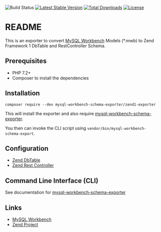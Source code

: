 ![Build Status](https://github.com/mysql-workbench-schema-exporter/zend1-exporter/actions/workflows/continuous-integration.yml/badge.svg)
[![Latest Stable Version](https://poser.pugx.org/mysql-workbench-schema-exporter/zend1-exporter/v/stable.svg)](https://packagist.org/packages/mysql-workbench-schema-exporter/zend1-exporter)
[![Total Downloads](https://poser.pugx.org/mysql-workbench-schema-exporter/zend1-exporter/downloads.svg)](https://packagist.org/packages/mysql-workbench-schema-exporter/zend1-exporter) 
[![License](https://poser.pugx.org/mysql-workbench-schema-exporter/zend1-exporter/license.svg)](https://packagist.org/packages/mysql-workbench-schema-exporter/zend1-exporter)

# README

This is an exporter to convert [MySQL Workbench](http://www.mysql.com/products/workbench/) Models (\*.mwb) to Zend Framework 1 DbTable and RestController Schema.

## Prerequisites

  * PHP 7.2+
  * Composer to install the dependencies

## Installation

```
composer require --dev mysql-workbench-schema-exporter/zend1-exporter
```

This will install the exporter and also require [mysql-workbench-schema-exporter](https://github.com/mysql-workbench-schema-exporter/mysql-workbench-schema-exporter).

You then can invoke the CLI script using `vendor/bin/mysql-workbench-schema-export`.

## Configuration

  * [Zend DbTable](/docs/zend-dbtable.md)
  * [Zend Rest Controller](/docs/zend-restcontroller.md)

## Command Line Interface (CLI)

See documentation for [mysql-workbench-schema-exporter](https://github.com/mysql-workbench-schema-exporter/mysql-workbench-schema-exporter#command-line-interface-cli)

## Links

  * [MySQL Workbench](http://wb.mysql.com/)
  * [Zend Project](http://framework.zend.com/)
